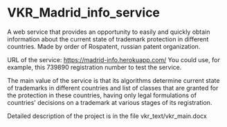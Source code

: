 # VKR_Madrid_info_service
A web service that provides an opportunity to easily and quickly obtain information about the current state of trademark protection in different countries. Made by order of Rospatent, russian patent organization.

URL of the service: https://madrid-info.herokuapp.com/
You could use, for example, this 739890 registration number to test the service.

The main value of the service is that its algorithms determine current state of trademarks in different countries and list of classes that are granted for the protection in these countries, having only legal formulations of countries' decisions on a trademark at various stages of its registration.

Detailed description of the project is in the file vkr_text/vkr_main.docx
